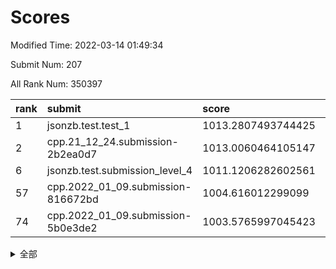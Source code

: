 # Scores

Modified Time: 2022-03-14 01:49:34

Submit Num: 207

All Rank Num: 350397

| rank |               submit               |       score        |       sigma        | pk_num |
| :--- | :--------------------------------- | :----------------- | :----------------- | :----- |
| 1    | jsonzb.test.test_1                 | 1013.2807493744425 | 0.8021473310947549 | 6769   |
| 2    | cpp.21_12_24.submission-2b2ea0d7   | 1013.0060464105147 | 0.7940704724278188 | 6776   |
| 6    | jsonzb.test.submission_level_4     | 1011.1206282602561 | 0.7708265459662741 | 6774   |
| 57   | cpp.2022_01_09.submission-816672bd | 1004.616012299099  | 0.7130098920026209 | 6770   |
| 74   | cpp.2022_01_09.submission-5b0e3de2 | 1003.5765997045423 | 0.7120806895127361 | 6767   |


<details>
<summary>全部</summary>

| rank |                 submit                 |       score        |       sigma        | pk_num |
| :--- | :------------------------------------- | :----------------- | :----------------- | :----- |
| 1    | jsonzb.test.test_1                     | 1013.2807493744425 | 0.8021473310947549 | 6769   |
| 2    | cpp.21_12_24.submission-2b2ea0d7       | 1013.0060464105147 | 0.7940704724278188 | 6776   |
| 3    | gobigger.level_3.submission_level_3_6  | 1011.383210544318  | 0.7778393540184584 | 6773   |
| 4    | gobigger.level_3.submission_level_3_48 | 1011.251347241446  | 0.7682058918728885 | 6772   |
| 5    | gobigger.level_3.submission_level_3_12 | 1011.2220348175833 | 0.802015728297953  | 6770   |
| 6    | jsonzb.test.submission_level_4         | 1011.1206282602561 | 0.7708265459662741 | 6774   |
| 7    | gobigger.level_3.submission_level_3_27 | 1011.012904962588  | 0.778336811885455  | 6777   |
| 8    | gobigger.level_3.submission_level_3_36 | 1010.9392510132768 | 0.7735157337565166 | 6773   |
| 9    | gobigger.level_3.submission_level_3_25 | 1010.9220374338687 | 0.758546588580478  | 6774   |
| 10   | gobigger.level_3.submission_level_3_38 | 1010.8867839159427 | 0.7789420856292942 | 6768   |
| 11   | gobigger.level_3.submission_level_3_9  | 1010.8069430246005 | 0.7753098738654556 | 6777   |
| 12   | gobigger.level_3.submission_level_3_14 | 1010.8001090269187 | 0.7617991213591747 | 6769   |
| 13   | gobigger.level_3.submission_level_3_3  | 1010.7834797570548 | 0.7696827060327383 | 6771   |
| 14   | gobigger.level_3.submission_level_3_8  | 1010.7373245244161 | 0.7603972887802725 | 6776   |
| 15   | gobigger.level_3.submission_level_3_28 | 1010.7346753907558 | 0.7658921635448376 | 6773   |
| 16   | gobigger.level_3.submission_level_3_0  | 1010.6845972882145 | 0.7480605611971664 | 6774   |
| 17   | gobigger.level_3.submission_level_3_34 | 1010.4587799940913 | 0.7479783569795643 | 6777   |
| 18   | gobigger.level_3.submission_level_3_15 | 1010.3831417373938 | 0.7531552571010872 | 6767   |
| 19   | gobigger.level_3.submission_level_3_7  | 1010.3097448591117 | 0.7585312043341296 | 6766   |
| 20   | gobigger.level_3.submission_level_3_13 | 1010.2601952924988 | 0.7508059375807203 | 6770   |
| 21   | gobigger.level_3.submission_level_3_30 | 1010.257561751623  | 0.7908689060422374 | 6776   |
| 22   | gobigger.level_3.submission_level_3_11 | 1010.1989943057971 | 0.7721217288356963 | 6773   |
| 23   | gobigger.level_3.submission_level_3_47 | 1010.107550649564  | 0.772611421862779  | 6775   |
| 24   | gobigger.level_3.submission_level_3_22 | 1010.0568505162232 | 0.7559680595592193 | 6771   |
| 25   | gobigger.level_3.submission_level_3_31 | 1010.0519809084775 | 0.7541614129605714 | 6771   |
| 26   | gobigger.level_3.submission_level_3_49 | 1010.0430536033025 | 0.76108681778325   | 6770   |
| 27   | gobigger.level_3.submission_level_3_37 | 1009.9667924744771 | 0.7681708669732132 | 6768   |
| 28   | gobigger.level_3.submission_level_3_43 | 1009.9552405621515 | 0.7828525018393078 | 6761   |
| 29   | gobigger.level_3.submission_level_3_21 | 1009.9545506336754 | 0.7503992824733497 | 6771   |
| 30   | gobigger.level_3.submission_level_3_26 | 1009.9088186826353 | 0.7475099957834379 | 6772   |
| 31   | gobigger.level_3.submission_level_3_45 | 1009.9074322100727 | 0.7544897578998158 | 6772   |
| 32   | gobigger.level_3.submission_level_3_33 | 1009.8940837697858 | 0.7403082478701015 | 6768   |
| 33   | gobigger.level_3.submission_level_3_35 | 1009.6781482572084 | 0.7455094495293981 | 6770   |
| 34   | gobigger.level_3.submission_level_3_10 | 1009.6396944352946 | 0.747354477212724  | 6773   |
| 35   | gobigger.level_3.submission_level_3_23 | 1009.5628895152624 | 0.7463974677345154 | 6771   |
| 36   | gobigger.level_3.submission_level_3_4  | 1009.5188544540355 | 0.7776724058515327 | 6773   |
| 37   | gobigger.level_3.submission_level_3_16 | 1009.4976663777582 | 0.7467000790401563 | 6772   |
| 38   | gobigger.level_3.submission_level_3_42 | 1009.4855948850516 | 0.7380205538252084 | 6773   |
| 39   | gobigger.level_3.submission_level_3_40 | 1009.4852094889959 | 0.7576351249429621 | 6771   |
| 40   | gobigger.level_3.submission_level_3_24 | 1009.4777316529451 | 0.7368902762329183 | 6771   |
| 41   | gobigger.level_3.submission_level_3_39 | 1009.4622275756127 | 0.7595583149450824 | 6768   |
| 42   | gobigger.level_3.submission_level_3_46 | 1009.399018799311  | 0.7443124448046102 | 6774   |
| 43   | gobigger.level_3.submission_level_3_41 | 1009.3596473821007 | 0.7394481394916619 | 6773   |
| 44   | gobigger.level_3.submission_level_3_18 | 1009.349128486186  | 0.7400651833719482 | 6775   |
| 45   | gobigger.level_3.submission_level_3_44 | 1009.3357229806904 | 0.7546655460411176 | 6767   |
| 46   | gobigger.level_3.submission_level_3_29 | 1009.293635573192  | 0.7606529580016378 | 6766   |
| 47   | gobigger.level_3.submission_level_3_19 | 1009.2488644812588 | 0.737925205802577  | 6771   |
| 48   | gobigger.level_3.submission_level_3_17 | 1009.199183255854  | 0.7364496664213881 | 6771   |
| 49   | gobigger.level_3.submission_level_3_32 | 1009.044276094986  | 0.7621390612679438 | 6770   |
| 50   | gobigger.level_3.submission_level_3_20 | 1008.9396993285826 | 0.7585665297726256 | 6776   |
| 51   | gobigger.level_3.submission_level_3_1  | 1008.808147394443  | 0.7502460988709173 | 6772   |
| 52   | gobigger.level_3.submission_level_3_2  | 1008.7906162723641 | 0.7502609606687736 | 6768   |
| 53   | gobigger.level_3.submission_level_3_5  | 1008.492348760766  | 0.7460093922765703 | 6772   |
| 54   | gobigger.level_1.submission_level_1_13 | 1004.8126013644576 | 0.7159508104486078 | 6769   |
| 55   | gobigger.level_1.submission_level_1_41 | 1004.697289581694  | 0.7212549997898441 | 6774   |
| 56   | gobigger.level_1.submission_level_1_49 | 1004.6887919373295 | 0.7416007059914853 | 6766   |
| 57   | cpp.2022_01_09.submission-816672bd     | 1004.616012299099  | 0.7130098920026209 | 6770   |
| 58   | gobigger.level_1.submission_level_1_26 | 1004.4790435089536 | 0.716481499719442  | 6772   |
| 59   | gobigger.level_1.submission_level_1_28 | 1004.4601177750462 | 0.7208676916578979 | 6769   |
| 60   | gobigger.level_1.submission_level_1_29 | 1004.368112387942  | 0.7127882004424116 | 6768   |
| 61   | gobigger.level_1.submission_level_1_6  | 1004.3189647493671 | 0.7211765813129991 | 6776   |
| 62   | gobigger.level_1.submission_level_1_23 | 1004.2623566385927 | 0.7109857919325967 | 6774   |
| 63   | gobigger.level_1.submission_level_1_11 | 1004.2456602336689 | 0.717975916213029  | 6776   |
| 64   | gobigger.level_1.submission_level_1_46 | 1004.1289218243012 | 0.7292139829646365 | 6773   |
| 65   | gobigger.level_1.submission_level_1_36 | 1004.1005270574193 | 0.7247975615152144 | 6770   |
| 66   | gobigger.level_1.submission_level_1_40 | 1004.0003907520401 | 0.7271390291443119 | 6772   |
| 67   | gobigger.level_1.submission_level_1_0  | 1003.8895739324907 | 0.7032582324777594 | 6770   |
| 68   | gobigger.level_1.submission_level_1_44 | 1003.8792889882919 | 0.7369099936169876 | 6775   |
| 69   | gobigger.level_1.submission_level_1_45 | 1003.8681075325536 | 0.7150985425966955 | 6772   |
| 70   | gobigger.level_1.submission_level_1_25 | 1003.8299061467491 | 0.7220243335116607 | 6772   |
| 71   | gobigger.level_1.submission_level_1_34 | 1003.7210982056847 | 0.7256843718363483 | 6765   |
| 72   | gobigger.level_1.submission_level_1_30 | 1003.6558157087957 | 0.7206081994430291 | 6770   |
| 73   | gobigger.level_1.submission_level_1_10 | 1003.6106065843609 | 0.7090256513421797 | 6772   |
| 74   | cpp.2022_01_09.submission-5b0e3de2     | 1003.5765997045423 | 0.7120806895127361 | 6767   |
| 75   | gobigger.level_1.submission_level_1_4  | 1003.5388489366162 | 0.7196002277172313 | 6777   |
| 76   | gobigger.level_1.submission_level_1_33 | 1003.450476629251  | 0.7107520733651577 | 6771   |
| 77   | gobigger.level_1.submission_level_1_17 | 1003.4305529417219 | 0.7186852722172169 | 6766   |
| 78   | gobigger.level_1.submission_level_1_12 | 1003.3853451600336 | 0.7214565337869475 | 6773   |
| 79   | gobigger.level_1.submission_level_1_18 | 1003.3767233297104 | 0.7291884971282294 | 6772   |
| 80   | gobigger.level_1.submission_level_1_9  | 1003.3644777786957 | 0.717820607034075  | 6767   |
| 81   | gobigger.level_1.submission_level_1_32 | 1003.3397943945188 | 0.7140603378886629 | 6774   |
| 82   | gobigger.level_1.submission_level_1_1  | 1003.3160328891819 | 0.7073452701313059 | 6768   |
| 83   | gobigger.level_1.submission_level_1_7  | 1003.3062085732221 | 0.7082135808741923 | 6770   |
| 84   | gobigger.level_1.submission_level_1_20 | 1003.2873208350605 | 0.710814494691925  | 6774   |
| 85   | gobigger.level_1.submission_level_1_3  | 1003.2245223617624 | 0.7232862946338434 | 6769   |
| 86   | gobigger.level_1.submission_level_1_22 | 1003.1981290584733 | 0.7221066862793561 | 6774   |
| 87   | gobigger.level_1.submission_level_1_16 | 1003.1718783852403 | 0.7184609299506373 | 6768   |
| 88   | gobigger.level_1.submission_level_1_21 | 1003.1586309120291 | 0.7245806200985238 | 6770   |
| 89   | gobigger.level_1.submission_level_1_43 | 1003.0925700096498 | 0.7147946719985018 | 6773   |
| 90   | gobigger.level_1.submission_level_1_48 | 1003.0520129649422 | 0.716897411945298  | 6771   |
| 91   | gobigger.level_1.submission_level_1_8  | 1002.8665288510739 | 0.7089957191754156 | 6775   |
| 92   | gobigger.level_1.submission_level_1_5  | 1002.7536736629404 | 0.7106268482721732 | 6772   |
| 93   | gobigger.level_1.submission_level_1_15 | 1002.6197615709101 | 0.7225502994435259 | 6770   |
| 94   | gobigger.level_1.submission_level_1_24 | 1002.5562467239271 | 0.7054742472072115 | 6770   |
| 95   | gobigger.level_1.submission_level_1_39 | 1002.5276839744525 | 0.717752342144129  | 6766   |
| 96   | gobigger.level_1.submission_level_1_31 | 1002.4389896921351 | 0.7196959164974001 | 6770   |
| 97   | gobigger.level_1.submission_level_1_14 | 1002.3184914868515 | 0.6990611434553325 | 6770   |
| 98   | gobigger.level_1.submission_level_1_35 | 1002.3126999048911 | 0.7189827702617182 | 6769   |
| 99   | gobigger.level_1.submission_level_1_2  | 1002.2193988363633 | 0.7159347826962853 | 6771   |
| 100  | gobigger.level_1.submission_level_1_37 | 1002.1453475928969 | 0.7117605389586106 | 6768   |
| 101  | gobigger.level_1.submission_level_1_42 | 1002.089745914926  | 0.7135146678168842 | 6773   |
| 102  | gobigger.level_1.submission_level_1_47 | 1002.0867270602137 | 0.7110126134952025 | 6769   |
| 103  | gobigger.level_1.submission_level_1_19 | 1002.0531714848507 | 0.7084938704370536 | 6776   |
| 104  | gobigger.level_1.submission_level_1_38 | 1001.8886704603858 | 0.7106835069122135 | 6770   |
| 105  | gobigger.level_1.submission_level_1_27 | 1001.8073920376991 | 0.7115461090516721 | 6773   |
| 106  | gobigger.random.submission_random_18   | 997.1177076285816  | 0.7021869338357379 | 6767   |
| 107  | gobigger.random.submission_random_28   | 997.0368367382473  | 0.7040146661746073 | 6766   |
| 108  | gobigger.random.submission_random_29   | 997.0321616470396  | 0.7016238769170992 | 6770   |
| 109  | gobigger.random.submission_random_45   | 996.9252228016963  | 0.7021250218770749 | 6772   |
| 110  | gobigger.random.submission_random_39   | 996.8514012138276  | 0.712923467495627  | 6767   |
| 111  | gobigger.random.submission_random_32   | 996.828277235682   | 0.7104540242034879 | 6771   |
| 112  | gobigger.random.submission_random_0    | 996.8253506612066  | 0.7047247513023638 | 6773   |
| 113  | gobigger.random.submission_random_17   | 996.809606264151   | 0.6985085865484324 | 6770   |
| 114  | gobigger.random.submission_random_9    | 996.8051069941174  | 0.7164223029278036 | 6766   |
| 115  | gobigger.random.submission_random_24   | 996.77852774023    | 0.7295476739139467 | 6774   |
| 116  | gobigger.random.submission_random_15   | 996.6533233096989  | 0.7132033356675854 | 6769   |
| 117  | gobigger.random.submission_random_5    | 996.6201433680146  | 0.7036110942594854 | 6772   |
| 118  | gobigger.random.submission_random_7    | 996.6034181793893  | 0.7146723115732152 | 6766   |
| 119  | gobigger.random.submission_random_12   | 996.4764045327784  | 0.7106376887338964 | 6772   |
| 120  | gobigger.random.submission_random_49   | 996.4670107459871  | 0.7078126249497741 | 6770   |
| 121  | gobigger.random.submission_random_1    | 996.4661072737887  | 0.7163494085740101 | 6768   |
| 122  | gobigger.random.submission_random_47   | 996.405371630643   | 0.7181715159108107 | 6770   |
| 123  | gobigger.random.submission_random_3    | 996.3919180280778  | 0.7039359730999739 | 6770   |
| 124  | gobigger.random.submission_random_33   | 996.3786922451259  | 0.6999244032142432 | 6767   |
| 125  | gobigger.random.submission_random_34   | 996.2716327018572  | 0.7147107430358964 | 6774   |
| 126  | gobigger.random.submission_random_14   | 996.2532312047451  | 0.7160758459538541 | 6774   |
| 127  | gobigger.random.submission_random_37   | 996.1976778086313  | 0.7021358858090748 | 6768   |
| 128  | gobigger.random.submission_random_48   | 996.1808223878204  | 0.7043956829752022 | 6776   |
| 129  | gobigger.random.submission_random_2    | 996.1641595580446  | 0.713587069698342  | 6772   |
| 130  | gobigger.random.submission_random_19   | 996.1291945920663  | 0.7056418703952891 | 6770   |
| 131  | gobigger.random.submission_random_22   | 996.1036026895434  | 0.7151717926783467 | 6774   |
| 132  | gobigger.random.submission_random_36   | 996.0745389009512  | 0.717504209747752  | 6774   |
| 133  | gobigger.random.submission_random_40   | 996.0378202275224  | 0.7213019729012081 | 6772   |
| 134  | gobigger.random.submission_random_10   | 996.0146353462785  | 0.7200134503460909 | 6767   |
| 135  | gobigger.random.submission_random_26   | 995.9651262028194  | 0.7085412235478028 | 6768   |
| 136  | gobigger.random.submission_random_41   | 995.9012258354647  | 0.7079466536973636 | 6774   |
| 137  | gobigger.random.submission_random_6    | 995.8994532015155  | 0.7211666694381224 | 6771   |
| 138  | gobigger.random.submission_random_21   | 995.8814392927396  | 0.7219937081465476 | 6776   |
| 139  | gobigger.random.submission_random_42   | 995.7604992562661  | 0.7113118796118796 | 6765   |
| 140  | gobigger.random.submission_random_38   | 995.632496003054   | 0.7184505926643248 | 6771   |
| 141  | gobigger.random.submission_random_4    | 995.6262639960561  | 0.7209215941064435 | 6769   |
| 142  | gobigger.random.submission_random_13   | 995.569470975912   | 0.7244268226288194 | 6775   |
| 143  | gobigger.random.submission_random_11   | 995.4894337497703  | 0.7249634549145828 | 6765   |
| 144  | gobigger.random.submission_random_35   | 995.4548380566063  | 0.7092091057534763 | 6772   |
| 145  | gobigger.random.submission_random_25   | 995.4540704744912  | 0.7124052410885874 | 6775   |
| 146  | gobigger.random.submission_random_30   | 995.4365123376414  | 0.7090917655785018 | 6765   |
| 147  | gobigger.random.submission_random_43   | 995.4166777457392  | 0.732501880048831  | 6767   |
| 148  | gobigger.random.submission_random_20   | 995.2986251820806  | 0.7094514694082131 | 6765   |
| 149  | gobigger.random.submission_random_44   | 995.2325394987222  | 0.7118190571100086 | 6772   |
| 150  | gobigger.random.submission_random_8    | 995.2079138236808  | 0.7271167522539397 | 6765   |
| 151  | gobigger.random.submission_random_27   | 995.1791062146611  | 0.712467824439382  | 6770   |
| 152  | gobigger.random.submission_random_31   | 995.1713707951538  | 0.730735071003251  | 6767   |
| 153  | gobigger.random.submission_random_23   | 994.99413711993    | 0.7236696630497101 | 6776   |
| 154  | gobigger.random.submission_random_16   | 994.7252575126819  | 0.7184503158665846 | 6774   |
| 155  | gobigger.random.submission_random_46   | 994.5220805596585  | 0.70082360596973   | 6760   |
| 156  | gobigger.level_2.submission_level_2_47 | 993.5467711159375  | 0.719444175773513  | 6773   |
| 157  | gobigger.level_2.submission_level_2_10 | 993.5280119933726  | 0.7365595230665797 | 6774   |
| 158  | gobigger.level_2.submission_level_2_14 | 993.3638353500143  | 0.7469050959100002 | 6769   |
| 159  | gobigger.level_2.submission_level_2_2  | 993.3363571502972  | 0.7365258845602562 | 6774   |
| 160  | gobigger.level_2.submission_level_2_11 | 993.3320429857878  | 0.73715597222756   | 6774   |
| 161  | gobigger.level_2.submission_level_2_40 | 993.279396492788   | 0.7283912498587265 | 6774   |
| 162  | gobigger.level_2.submission_level_2_46 | 993.2078067661643  | 0.7366483325556326 | 6768   |
| 163  | gobigger.level_2.submission_level_2_24 | 993.1369058303864  | 0.7408740354621439 | 6770   |
| 164  | gobigger.level_2.submission_level_2_28 | 993.1108342969826  | 0.7343671062035676 | 6773   |
| 165  | gobigger.level_2.submission_level_2_45 | 993.05022393195    | 0.7373082262780267 | 6773   |
| 166  | gobigger.level_2.submission_level_2_38 | 992.9414519771552  | 0.7344153207810581 | 6765   |
| 167  | gobigger.level_2.submission_level_2_35 | 992.9409584693782  | 0.7362879966426922 | 6768   |
| 168  | gobigger.level_2.submission_level_2_29 | 992.9385985344984  | 0.7378842776257073 | 6768   |
| 169  | gobigger.level_2.submission_level_2_42 | 992.9179089253558  | 0.7455346286337863 | 6771   |
| 170  | gobigger.level_2.submission_level_2_34 | 992.8680199412714  | 0.7445326182053732 | 6767   |
| 171  | gobigger.level_2.submission_level_2_4  | 992.8264099098112  | 0.7382216289341069 | 6770   |
| 172  | gobigger.level_2.submission_level_2_21 | 992.7779005538323  | 0.7462767286299153 | 6774   |
| 173  | gobigger.level_2.submission_level_2_48 | 992.7608357986786  | 0.7545885814116072 | 6774   |
| 174  | gobigger.level_2.submission_level_2_0  | 992.7222712847032  | 0.7315834951416824 | 6776   |
| 175  | gobigger.level_2.submission_level_2_49 | 992.7077834317867  | 0.7343216734031922 | 6770   |
| 176  | gobigger.level_2.submission_level_2_26 | 992.6267958474383  | 0.7376588696851233 | 6771   |
| 177  | gobigger.level_2.submission_level_2_20 | 992.4933430699358  | 0.7483980443468432 | 6771   |
| 178  | gobigger.level_2.submission_level_2_23 | 992.4658996268756  | 0.741753160632007  | 6776   |
| 179  | gobigger.level_2.submission_level_2_37 | 992.3795513548272  | 0.7488344022350032 | 6768   |
| 180  | gobigger.level_2.submission_level_2_22 | 992.2424431452492  | 0.7280654695081502 | 6773   |
| 181  | gobigger.level_2.submission_level_2_6  | 992.1527469319539  | 0.7458027790546069 | 6767   |
| 182  | gobigger.level_2.submission_level_2_3  | 992.0667322044416  | 0.7461342048947066 | 6768   |
| 183  | gobigger.level_2.submission_level_2_31 | 991.9458034775282  | 0.7491830227331803 | 6767   |
| 184  | gobigger.level_2.submission_level_2_30 | 991.9145806048944  | 0.7672896184884489 | 6774   |
| 185  | gobigger.level_2.submission_level_2_32 | 991.8502807043344  | 0.7724276350929931 | 6775   |
| 186  | gobigger.level_2.submission_level_2_33 | 991.7419827983662  | 0.7495007110225569 | 6772   |
| 187  | gobigger.level_2.submission_level_2_5  | 991.7413352905212  | 0.7475222384639453 | 6768   |
| 188  | gobigger.level_2.submission_level_2_16 | 991.6616519765672  | 0.760946936417754  | 6768   |
| 189  | gobigger.level_2.submission_level_2_36 | 991.6393901849226  | 0.7624589072628198 | 6773   |
| 190  | gobigger.level_2.submission_level_2_9  | 991.569574388581   | 0.7495862792575801 | 6772   |
| 191  | gobigger.level_2.submission_level_2_15 | 991.5101427173274  | 0.7445363672667258 | 6774   |
| 192  | gobigger.level_2.submission_level_2_1  | 991.3788959541725  | 0.7705658068497524 | 6771   |
| 193  | gobigger.level_2.submission_level_2_12 | 991.195126290002   | 0.8011856946087677 | 6769   |
| 194  | gobigger.level_2.submission_level_2_19 | 991.1229274264939  | 0.7680853445353372 | 6775   |
| 195  | gobigger.level_2.submission_level_2_43 | 991.1144501707467  | 0.7433389526901539 | 6771   |
| 196  | gobigger.level_2.submission_level_2_17 | 991.096989283821   | 0.7513909405055945 | 6774   |
| 197  | gobigger.level_2.submission_level_2_25 | 990.8431194151353  | 0.7638254172366871 | 6774   |
| 198  | gobigger.level_2.submission_level_2_27 | 990.8074245822628  | 0.7607192774942044 | 6774   |
| 199  | gobigger.level_2.submission_level_2_41 | 990.5662604888744  | 0.7550276980778822 | 6768   |
| 200  | gobigger.level_2.submission_level_2_8  | 990.5494608497369  | 0.7567792451584604 | 6778   |
| 201  | gobigger.level_2.submission_level_2_39 | 990.4488856640963  | 0.7687130196440761 | 6769   |
| 202  | gobigger.level_2.submission_level_2_7  | 990.2474849102545  | 0.7518474236285186 | 6770   |
| 203  | gobigger.level_2.submission_level_2_18 | 990.223411440238   | 0.7603747571167399 | 6768   |
| 204  | gobigger.level_2.submission_level_2_13 | 990.0243438044076  | 0.7667704385460201 | 6771   |
| 205  | gobigger.level_2.submission_level_2_44 | 989.6151101658319  | 0.7797790230765642 | 6771   |
| 206  | gobigger.none.submission_none_1        | 975.7832235393304  | 1.4727016388180107 | 6769   |
| 207  | gobigger.none.submission_none_0        | 975.2972577173863  | 1.5561261604446042 | 6772   |

</details>